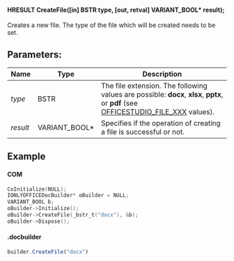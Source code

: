 #### HRESULT CreateFile(\[in] BSTR type, \[out, retval] VARIANT\_BOOL\* result);

Creates a new file. The type of the file which will be created needs to be set.

## Parameters:

| Name     | Type            | Description                                                                                                                                                                                            |
| -------- | --------------- | ------------------------------------------------------------------------------------------------------------------------------------------------------------------------------------------------------ |
| *type*   | BSTR            | The file extension. The following values are possible: **docx**, **xlsx**, **pptx**, or **pdf** (see [OFFICESTUDIO\_FILE\_XXX](../../../../Builder%20App/Overview/index.md#format-types) values). |
| *result* | VARIANT\_BOOL\* | Specifies if the operation of creating a file is successful or not.                                                                                                                                    |

## Example

#### COM

```c++
CoInitialize(NULL);
IONLYOFFICEDocBuilder* oBuilder = NULL;
VARIANT_BOOL b;
oBuilder->Initialize();
oBuilder->CreateFile(_bstr_t("docx"), &b);
oBuilder->Dispose();
```

#### .docbuilder

```js
builder.CreateFile("docx")
```
